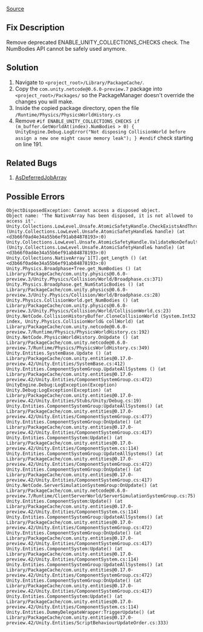 [Source](https://forum.unity.com/threads/2020-3-16f1-physics-world-history-objectdisposedexception-cannot-access-a-disposed-object.1158956/#post-7525850)
## Fix Description
  Remove deprecated ENABLE_UNITY_COLLECTIONS_CHECKS check. The NumBodies API cannot be safely used anymore.

## Solution
1. Navigate to `<project_root>/Library/PackageCache/`.
2. Copy the `com.unity.netcode@0.6.0-preview.7` package into `<project_root>/Packages/` so the PackageManager doesn't override the changes you will make.
4. Inside the copied package directory, open the file `/Runtime/Physics/PhysicsWorldHistory.cs`
5. Remove ```#if ENABLE_UNITY_COLLECTIONS_CHECKS
  if (m_buffer.GetWorldAt(index).NumBodies > 0)
  {
      UnityEngine.Debug.LogError("Not disposing CollisionWorld before assign a new one might cause memory leak");
  }
#endif``` check starting on line 191.

## Related Bugs
1. [AsDeferredJobArray](../Collections/NativeList/AsDeferredJobArray.md)

## Possible Errors
```
ObjectDisposedException: Cannot access a disposed object.
Object name: 'The NativeArray has been disposed, it is not allowed to access it'.
Unity.Collections.LowLevel.Unsafe.AtomicSafetyHandle.CheckExistsAndThrow (Unity.Collections.LowLevel.Unsafe.AtomicSafetyHandle& handle) (at <d3b66f0ad4e34a55b6ef91ab84878193>:0)
Unity.Collections.LowLevel.Unsafe.AtomicSafetyHandle.ValidateNonDefaultHandle (Unity.Collections.LowLevel.Unsafe.AtomicSafetyHandle& handle) (at <d3b66f0ad4e34a55b6ef91ab84878193>:0)
Unity.Collections.NativeArray`1[T].get_Length () (at <d3b66f0ad4e34a55b6ef91ab84878193>:0)
Unity.Physics.Broadphase+Tree.get_NumBodies () (at Library/PackageCache/com.unity.physics@0.6.0-preview.3/Unity.Physics/Collision/World/Broadphase.cs:371)
Unity.Physics.Broadphase.get_NumStaticBodies () (at Library/PackageCache/com.unity.physics@0.6.0-preview.3/Unity.Physics/Collision/World/Broadphase.cs:28)
Unity.Physics.CollisionWorld.get_NumBodies () (at Library/PackageCache/com.unity.physics@0.6.0-preview.3/Unity.Physics/Collision/World/CollisionWorld.cs:23)
Unity.NetCode.CollisionHistoryBuffer.CloneCollisionWorld (System.Int32 index, Unity.Physics.CollisionWorld& collWorld) (at Library/PackageCache/com.unity.netcode@0.6.0-preview.7/Runtime/Physics/PhysicsWorldHistory.cs:192)
Unity.NetCode.PhysicsWorldHistory.OnUpdate () (at Library/PackageCache/com.unity.netcode@0.6.0-preview.7/Runtime/Physics/PhysicsWorldHistory.cs:349)
Unity.Entities.SystemBase.Update () (at Library/PackageCache/com.unity.entities@0.17.0-preview.42/Unity.Entities/SystemBase.cs:412)
Unity.Entities.ComponentSystemGroup.UpdateAllSystems () (at Library/PackageCache/com.unity.entities@0.17.0-preview.42/Unity.Entities/ComponentSystemGroup.cs:472)
UnityEngine.Debug:LogException(Exception)
Unity.Debug:LogException(Exception) (at Library/PackageCache/com.unity.entities@0.17.0-preview.42/Unity.Entities/Stubs/Unity/Debug.cs:19)
Unity.Entities.ComponentSystemGroup:UpdateAllSystems() (at Library/PackageCache/com.unity.entities@0.17.0-preview.42/Unity.Entities/ComponentSystemGroup.cs:477)
Unity.Entities.ComponentSystemGroup:OnUpdate() (at Library/PackageCache/com.unity.entities@0.17.0-preview.42/Unity.Entities/ComponentSystemGroup.cs:417)
Unity.Entities.ComponentSystem:Update() (at Library/PackageCache/com.unity.entities@0.17.0-preview.42/Unity.Entities/ComponentSystem.cs:114)
Unity.Entities.ComponentSystemGroup:UpdateAllSystems() (at Library/PackageCache/com.unity.entities@0.17.0-preview.42/Unity.Entities/ComponentSystemGroup.cs:472)
Unity.Entities.ComponentSystemGroup:OnUpdate() (at Library/PackageCache/com.unity.entities@0.17.0-preview.42/Unity.Entities/ComponentSystemGroup.cs:417)
Unity.NetCode.ServerSimulationSystemGroup:OnUpdate() (at Library/PackageCache/com.unity.netcode@0.6.0-preview.7/Runtime/ClientServerWorld/ServerSimulationSystemGroup.cs:75)
Unity.Entities.ComponentSystem:Update() (at Library/PackageCache/com.unity.entities@0.17.0-preview.42/Unity.Entities/ComponentSystem.cs:114)
Unity.Entities.ComponentSystemGroup:UpdateAllSystems() (at Library/PackageCache/com.unity.entities@0.17.0-preview.42/Unity.Entities/ComponentSystemGroup.cs:472)
Unity.Entities.ComponentSystemGroup:OnUpdate() (at Library/PackageCache/com.unity.entities@0.17.0-preview.42/Unity.Entities/ComponentSystemGroup.cs:417)
Unity.Entities.ComponentSystem:Update() (at Library/PackageCache/com.unity.entities@0.17.0-preview.42/Unity.Entities/ComponentSystem.cs:114)
Unity.Entities.ComponentSystemGroup:UpdateAllSystems() (at Library/PackageCache/com.unity.entities@0.17.0-preview.42/Unity.Entities/ComponentSystemGroup.cs:472)
Unity.Entities.ComponentSystemGroup:OnUpdate() (at Library/PackageCache/com.unity.entities@0.17.0-preview.42/Unity.Entities/ComponentSystemGroup.cs:417)
Unity.Entities.ComponentSystem:Update() (at Library/PackageCache/com.unity.entities@0.17.0-preview.42/Unity.Entities/ComponentSystem.cs:114)
Unity.Entities.DummyDelegateWrapper:TriggerUpdate() (at Library/PackageCache/com.unity.entities@0.17.0-preview.42/Unity.Entities/ScriptBehaviourUpdateOrder.cs:333)
```

